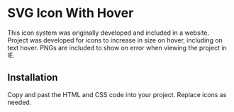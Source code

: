 # SVG Icon With Hover

This icon system was originally developed and included in a website. Project was developed for icons to increase in size on hover, including on text hover. PNGs are included to show on error when viewing the project in IE. 

## Installation

Copy and past the HTML and CSS code into your project. Replace icons as needed.
